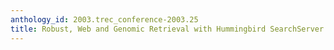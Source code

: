 ```yaml
---
anthology_id: 2003.trec_conference-2003.25
title: Robust, Web and Genomic Retrieval with Hummingbird SearchServer at TREC 2003
---
```

